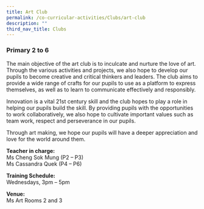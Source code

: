 ```yaml
---
title: Art Club
permalink: /co-curricular-activities/Clubs/art-club
description: ""
third_nav_title: Clubs
---
```

### Primary 2 to 6

The main objective of the art club is to inculcate and nurture the love of art. Through the various activities and projects, we also hope to develop our pupils to become creative and critical thinkers and leaders. The club aims to provide a wide range of crafts for our pupils to use as a platform to express themselves, as well as to learn to communicate effectively and responsibly.  
  
Innovation is a vital 21st century skill and the club hopes to play a role in helping our pupils build the skill. By providing pupils with the opportunities to work collaboratively, we also hope to cultivate important values such as team work, respect and perseverance in our pupils.  
  
Through art making, we hope our pupils will have a deeper appreciation and love for the world around them. 

**Teacher in charge:**  <br>
Ms Cheng Sok Mung (P2 – P3)  <br>
Ms Cassandra Quek (P4 – P6)  

**Training Schedule:**  <br>
Wednesdays, 3pm – 5pm  

**Venue:**  <br>
Ms Art Rooms 2 and 3